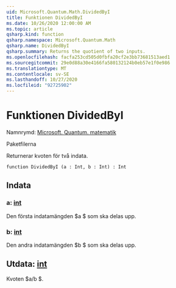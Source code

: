 ```yaml
---
uid: Microsoft.Quantum.Math.DividedByI
title: Funktionen DividedByI
ms.date: 10/26/2020 12:00:00 AM
ms.topic: article
qsharp.kind: function
qsharp.namespace: Microsoft.Quantum.Math
qsharp.name: DividedByI
qsharp.summary: Returns the quotient of two inputs.
ms.openlocfilehash: facfa253cd505d0fbfa20cf2e3bb73681513aed1
ms.sourcegitcommit: 29e0d88a30e4166fa580132124b0eb57e1f0e986
ms.translationtype: MT
ms.contentlocale: sv-SE
ms.lasthandoff: 10/27/2020
ms.locfileid: "92725902"
---
```

# <a name="dividedbyi-function"></a>Funktionen DividedByI

Namnrymd: [Microsoft. Quantum. matematik](xref:Microsoft.Quantum.Math)

Paketfilerna [](https://nuget.org/packages/)


Returnerar kvoten för två indata.

```qsharp
function DividedByI (a : Int, b : Int) : Int
```


## <a name="input"></a>Indata

### <a name="a--int"></a>a: [int](xref:microsoft.quantum.lang-ref.int)

Den första indatamängden $a $ som ska delas upp.


### <a name="b--int"></a>b: [int](xref:microsoft.quantum.lang-ref.int)

Den andra indatamängden $b $ som ska delas upp.



## <a name="output--int"></a>Utdata: [int](xref:microsoft.quantum.lang-ref.int)

Kvoten $a/b $.